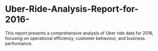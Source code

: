 # Uber-Ride-Analysis-Report-for-2016-
This report presents a comprehensive analysis of Uber ride data for 2016, focusing on  operational efficiency, customer behaviour, and business performance.
